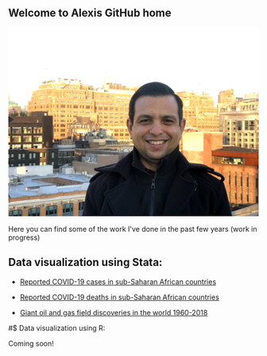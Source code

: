 ## Welcome to Alexis GitHub home

![Image](IMG_6898.jpg)


Here you can find some of the work I've done in the past few years (work in progress)

## Data visualization using Stata:

* [Reported COVID-19 cases in sub-Saharan African countries](https://github.com/alexis-ribal/covid19_africa)

* [Reported COVID-19 deaths in sub-Saharan African countries](https://github.com/alexis-ribal/covid19_africa_deaths)

* [Giant oil and gas field discoveries in the world 1960-2018](https://github.com/alexis-ribal/giant-oil-and-gas-field-discoveries)


#$ Data visualization using R:

Coming soon!
